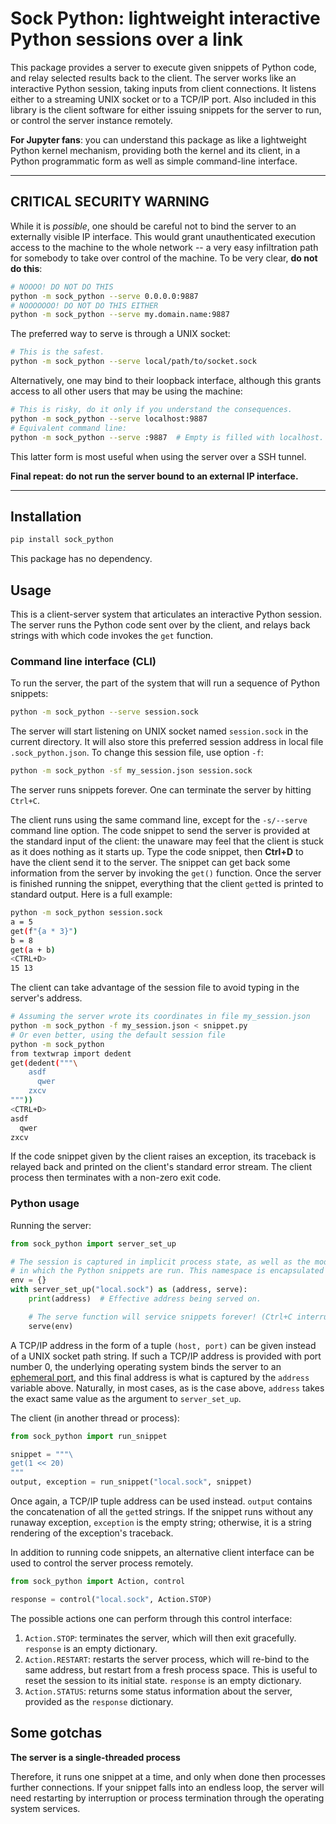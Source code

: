 # Sock Python: lightweight interactive Python sessions over a link

This package provides a server to execute given snippets of Python code, and relay selected results back to the client. The server works like an interactive Python session, taking inputs from client connections. It listens either to a streaming UNIX socket or to a TCP/IP port. Also included in this library is the client software for either issuing snippets for the server to run, or control the server instance remotely.

**For Jupyter fans**: you can understand this package as like a lightweight Python kernel mechanism, providing both the kernel and its client, in a Python programmatic form as well as simple command-line interface.

---

## **CRITICAL SECURITY WARNING**

While it is _possible_, one should be careful not to bind the server to an externally visible IP interface. This would grant unauthenticated execution access to the machine to the whole network -- a very easy infiltration path for somebody to take over control of the machine. To be very clear, **do not do this**:

```sh
# NOOOO! DO NOT DO THIS
python -m sock_python --serve 0.0.0.0:9887
# NOOOOOOO! DO NOT DO THIS EITHER
python -m sock_python --serve my.domain.name:9887
```

The preferred way to serve is through a UNIX socket:

```sh
# This is the safest.
python -m sock_python --serve local/path/to/socket.sock
```

Alternatively, one may bind to their loopback interface, although this grants access to all other users that may be using the machine:

```sh
# This is risky, do it only if you understand the consequences.
python -m sock_python --serve localhost:9887
# Equivalent command line:
python -m sock_python --serve :9887  # Empty is filled with localhost.
```

This latter form is most useful when using the server over a SSH tunnel.

**Final repeat: do not run the server bound to an external IP interface.**

---


## Installation

```sh
pip install sock_python
```

This package has no dependency.


## Usage

This is a client-server system that articulates an interactive Python session. The server runs the Python code sent over by the client, and relays back strings with which code invokes the `get` function.

### Command line interface (CLI)

To run the server, the part of the system that will run a sequence of Python snippets:

```sh
python -m sock_python --serve session.sock
```

The server will start listening on UNIX socket named `session.sock` in the current directory. It will also store this preferred session address in local file `.sock_python.json`. To change this session file, use option `-f`:

```sh
python -m sock_python -sf my_session.json session.sock
```

The server runs snippets forever. One can terminate the server by hitting `Ctrl+C`.

The client runs using the same command line, except for the `-s/--serve` command line option. The code snippet to send the server is provided at the standard input of the client: the unaware may feel that the client is stuck as it does nothing as it starts up. Type the code snippet, then **Ctrl+D** to have the client send it to the server. The snippet can get back some information from the server by invoking the `get()` function. Once the server is finished running the snippet, everything that the client `get`ted is printed to standard output. Here is a full example:

```sh
python -m sock_python session.sock
a = 5
get(f"{a * 3}")
b = 8
get(a + b)
<CTRL+D>
15 13
```

The client can take advantage of the session file to avoid typing in the server's address.

```sh
# Assuming the server wrote its coordinates in file my_session.json
python -m sock_python -f my_session.json < snippet.py
# Or even better, using the default session file
python -m sock_python
from textwrap import dedent
get(dedent("""\
    asdf
      qwer
    zxcv
"""))
<CTRL+D>
asdf
  qwer
zxcv
```

If the code snippet given by the client raises an exception, its traceback is relayed back and printed on the client's standard error stream. The client process then terminates with a non-zero exit code.

### Python usage

Running the server:

```python
from sock_python import server_set_up

# The session is captured in implicit process state, as well as the module namespace
# in which the Python snippets are run. This namespace is encapsulated in a dictionary.
env = {}
with server_set_up("local.sock") as (address, serve):
    print(address)  # Effective address being served on.

    # The serve function will service snippets forever! (Ctrl+C interrupts)
    serve(env)
```

A TCP/IP address in the form of a tuple `(host, port)` can be given instead of a UNIX socket path string. If such a TCP/IP address is provided with port number 0, the underlying operating system binds the server to an [ephemeral port](https://en.wikipedia.org/wiki/Ephemeral_port), and this final address is what is captured by the `address` variable above. Naturally, in most cases, as is the case above, `address` takes the exact same value as the argument to `server_set_up`.

The client (in another thread or process):

```python
from sock_python import run_snippet

snippet = """\
get(1 << 20)
"""
output, exception = run_snippet("local.sock", snippet)
```

Once again, a TCP/IP tuple address can be used instead. `output` contains the concatenation of all the `get`ted strings. If the snippet runs without any runaway exception, `exception` is the empty string; otherwise, it is a string rendering of the exception's traceback.

In addition to running code snippets, an alternative client interface can be used to control the server process remotely.

```python
from sock_python import Action, control

response = control("local.sock", Action.STOP)
```

The possible actions one can perform through this control interface:

1. `Action.STOP`: terminates the server, which will then exit gracefully. `response` is an empty dictionary.
1. `Action.RESTART`: restarts the server process, which will re-bind to the same address, but restart from a fresh process space. This is useful to reset the session to its initial state. `response` is an empty dictionary.
1. `Action.STATUS`: returns some status information about the server, provided as the `response` dictionary.


## Some gotchas

**The server is a single-threaded process**

Therefore, it runs one snippet at a time, and only when done then processes further connections. If your snippet falls into an endless loop, the server will need restarting by interruption or process termination through the operating system services.
